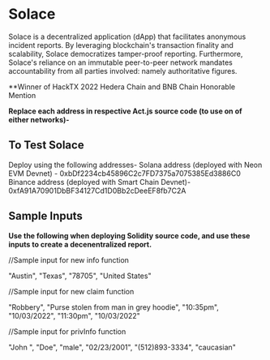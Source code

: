 # Solace

Solace is a decentralized application (dApp) that facilitates anonymous incident reports. By leveraging blockchain's transaction finality and scalability, Solace democratizes tamper-proof reporting. Furthermore, Solace's reliance on an immutable peer-to-peer network mandates accountability from all parties involved: namely authoritative figures.

**Winner of HackTX 2022 Hedera Chain  and BNB Chain Honorable Mention

**Replace each address in respective Act.js source code (to use on of either networks)-**

## To Test Solace

Deploy using the following addresses-
Solana address (deployed with Neon EVM Devnet) - 0xbDf2234cb45896C2c7FD7375a7075385Ed3886C0
Binance address (deployed with Smart Chain Devnet)- 0xfA91A70901DbBF34127Cd1D0Bb2cDeeEF8fb7C2A

## Sample Inputs
**Use the following when deploying Solidity source code, and use these inputs to create a decenentralized report.**

//Sample input for new info function

"Austin", "Texas", "78705", "United States"

//Sample input for new claim function

"Robbery", "Purse stolen from man in grey hoodie", "10:35pm", "10/03/2022", "11:30pm", "10/03/2022"

//Sample input for privInfo function

  "John ", "Doe", "male", "02/23/2001", "(512)893-3334", "caucasian"
